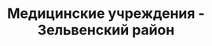 ---
district_id: 4-07-0
district_name: Зельвенский район
title: Медицинские учреждения - Зельвенский район
---